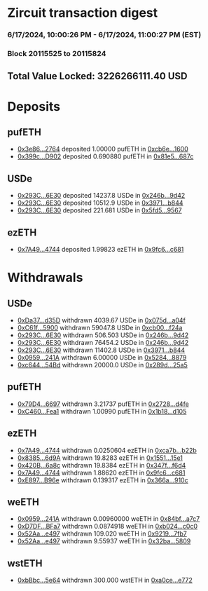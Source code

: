 # Zircuit transaction digest
### 6/17/2024, 10:00:26 PM - 6/17/2024, 11:00:27 PM (EST)
### Block 20115525 to 20115824

## Total Value Locked: 3226266111.40 USD

# Deposits
## pufETH
- [0x3e86...2764](https://etherscan.io/address/0x3e866CcaEf6705DF5ecb597752e7261F69f52764) deposited 1.00000 pufETH in [0xcb6e...1600](https://etherscan.io/tx/0x3e866CcaEf6705DF5ecb597752e7261F69f52764)
- [0x399c...D902](https://etherscan.io/address/0x399cfD2B89a6C0bD12b8E905dC75F6dD2752D902) deposited 0.690880 pufETH in [0x81e5...687c](https://etherscan.io/tx/0x399cfD2B89a6C0bD12b8E905dC75F6dD2752D902)
## USDe
- [0x293C...6E30](https://etherscan.io/address/0x293C6937D8D82e05B01335F7B33FBA0c8e256E30) deposited 14237.8 USDe in [0x246b...9d42](https://etherscan.io/tx/0x293C6937D8D82e05B01335F7B33FBA0c8e256E30)
- [0x293C...6E30](https://etherscan.io/address/0x293C6937D8D82e05B01335F7B33FBA0c8e256E30) deposited 10512.9 USDe in [0x3971...b844](https://etherscan.io/tx/0x293C6937D8D82e05B01335F7B33FBA0c8e256E30)
- [0x293C...6E30](https://etherscan.io/address/0x293C6937D8D82e05B01335F7B33FBA0c8e256E30) deposited 221.681 USDe in [0x5fd5...9567](https://etherscan.io/tx/0x293C6937D8D82e05B01335F7B33FBA0c8e256E30)
## ezETH
- [0x7A49...4744](https://etherscan.io/address/0x7A493Be5c2ce014cD049Bf178a1ac0Db1B434744) deposited 1.99823 ezETH in [0x9fc6...c681](https://etherscan.io/tx/0x7A493Be5c2ce014cD049Bf178a1ac0Db1B434744)
# Withdrawals
## USDe
- [0xDa37...d35D](https://etherscan.io/address/0xDa370B03706F810a1d7942eA1c553686e2A8d35D) withdrawn 4039.67 USDe in [0x075d...a04f](https://etherscan.io/tx/0xDa370B03706F810a1d7942eA1c553686e2A8d35D)
- [0xC61f...5900](https://etherscan.io/address/0xC61fe428535bC9185D680240576E06ec89005900) withdrawn 59047.8 USDe in [0xcb00...f24a](https://etherscan.io/tx/0xC61fe428535bC9185D680240576E06ec89005900)
- [0x293C...6E30](https://etherscan.io/address/0x293C6937D8D82e05B01335F7B33FBA0c8e256E30) withdrawn 506.503 USDe in [0x246b...9d42](https://etherscan.io/tx/0x293C6937D8D82e05B01335F7B33FBA0c8e256E30)
- [0x293C...6E30](https://etherscan.io/address/0x293C6937D8D82e05B01335F7B33FBA0c8e256E30) withdrawn 76454.2 USDe in [0x246b...9d42](https://etherscan.io/tx/0x293C6937D8D82e05B01335F7B33FBA0c8e256E30)
- [0x293C...6E30](https://etherscan.io/address/0x293C6937D8D82e05B01335F7B33FBA0c8e256E30) withdrawn 11402.8 USDe in [0x3971...b844](https://etherscan.io/tx/0x293C6937D8D82e05B01335F7B33FBA0c8e256E30)
- [0x0959...241A](https://etherscan.io/address/0x0959604447c2e2303e1C98AD1efDf64558C6241A) withdrawn 6.00000 USDe in [0x5284...8879](https://etherscan.io/tx/0x0959604447c2e2303e1C98AD1efDf64558C6241A)
- [0xc644...54Bd](https://etherscan.io/address/0xc64487e0e5A83ef366F61a5D9e9584799F7954Bd) withdrawn 20000.0 USDe in [0x289d...25a5](https://etherscan.io/tx/0xc64487e0e5A83ef366F61a5D9e9584799F7954Bd)
## pufETH
- [0x79D4...6697](https://etherscan.io/address/0x79D4b2bB00d9F9adbAe85d953bb785cbaC076697) withdrawn 3.21737 pufETH in [0x2728...d4fe](https://etherscan.io/tx/0x79D4b2bB00d9F9adbAe85d953bb785cbaC076697)
- [0xC460...Fea1](https://etherscan.io/address/0xC460303753b6993405D9c9547B975A017c5BFea1) withdrawn 1.00990 pufETH in [0x1b18...d105](https://etherscan.io/tx/0xC460303753b6993405D9c9547B975A017c5BFea1)
## ezETH
- [0x7A49...4744](https://etherscan.io/address/0x7A493Be5c2ce014cD049Bf178a1ac0Db1B434744) withdrawn 0.0250604 ezETH in [0xca7b...b22b](https://etherscan.io/tx/0x7A493Be5c2ce014cD049Bf178a1ac0Db1B434744)
- [0x8385...6d9A](https://etherscan.io/address/0x83853c5c0465c13F2cf5796BeD3f2d37F0A36d9A) withdrawn 19.8283 ezETH in [0x1551...15e1](https://etherscan.io/tx/0x83853c5c0465c13F2cf5796BeD3f2d37F0A36d9A)
- [0x420B...6a8c](https://etherscan.io/address/0x420B92c57b2b8B233CDBBFa6b02bCc1D681a6a8c) withdrawn 19.8384 ezETH in [0x347f...f6d4](https://etherscan.io/tx/0x420B92c57b2b8B233CDBBFa6b02bCc1D681a6a8c)
- [0x7A49...4744](https://etherscan.io/address/0x7A493Be5c2ce014cD049Bf178a1ac0Db1B434744) withdrawn 1.88620 ezETH in [0x9fc6...c681](https://etherscan.io/tx/0x7A493Be5c2ce014cD049Bf178a1ac0Db1B434744)
- [0xE897...B96e](https://etherscan.io/address/0xE897f043B0c8cB78841e411d85Cf872442B8B96e) withdrawn 0.139317 ezETH in [0x366a...910c](https://etherscan.io/tx/0xE897f043B0c8cB78841e411d85Cf872442B8B96e)
## weETH
- [0x0959...241A](https://etherscan.io/address/0x0959604447c2e2303e1C98AD1efDf64558C6241A) withdrawn 0.00960000 weETH in [0x84bf...a7c7](https://etherscan.io/tx/0x0959604447c2e2303e1C98AD1efDf64558C6241A)
- [0xD7DF...BFa7](https://etherscan.io/address/0xD7DF7E085214743530afF339aFC420c7c720BFa7) withdrawn 0.0874918 weETH in [0xb024...c0c0](https://etherscan.io/tx/0xD7DF7E085214743530afF339aFC420c7c720BFa7)
- [0x52Aa...e497](https://etherscan.io/address/0x52Aa899454998Be5b000Ad077a46Bbe360F4e497) withdrawn 109.020 weETH in [0x9219...7fb7](https://etherscan.io/tx/0x52Aa899454998Be5b000Ad077a46Bbe360F4e497)
- [0x52Aa...e497](https://etherscan.io/address/0x52Aa899454998Be5b000Ad077a46Bbe360F4e497) withdrawn 9.55937 weETH in [0x32ba...5809](https://etherscan.io/tx/0x52Aa899454998Be5b000Ad077a46Bbe360F4e497)
## wstETH
- [0xbBbc...5e64](https://etherscan.io/address/0xbBbc35dFAC3A00a03A8Fde3540eCA4f0e15C5e64) withdrawn 300.000 wstETH in [0xa0ce...e772](https://etherscan.io/tx/0xbBbc35dFAC3A00a03A8Fde3540eCA4f0e15C5e64)
